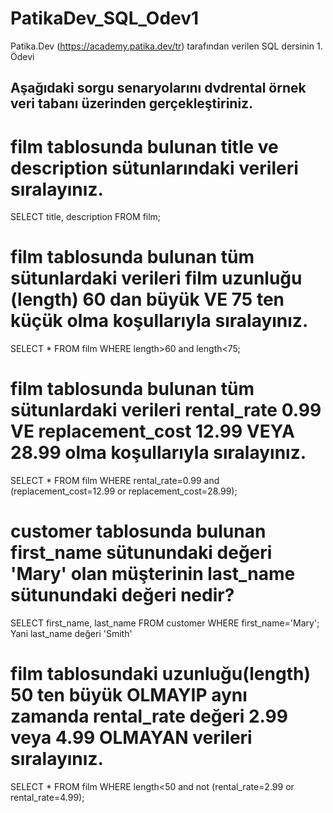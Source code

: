 # PatikaDev_SQL_Odev1
Patika.Dev (https://academy.patika.dev/tr) tarafından verilen SQL dersinin 1. Ödevi
## Aşağıdaki sorgu senaryolarını dvdrental örnek veri tabanı üzerinden gerçekleştiriniz.

# film tablosunda bulunan title ve description sütunlarındaki verileri sıralayınız.
  SELECT title, description FROM film;
# film tablosunda bulunan tüm sütunlardaki verileri film uzunluğu (length) 60 dan büyük VE 75 ten küçük olma koşullarıyla sıralayınız.
  SELECT * FROM film
  WHERE length>60 and length<75;
# film tablosunda bulunan tüm sütunlardaki verileri rental_rate 0.99 VE replacement_cost 12.99 VEYA 28.99 olma koşullarıyla sıralayınız.
  SELECT * FROM film
  WHERE rental_rate=0.99 and (replacement_cost=12.99 or replacement_cost=28.99);
# customer tablosunda bulunan first_name sütunundaki değeri 'Mary' olan müşterinin last_name sütunundaki değeri nedir?
  SELECT first_name, last_name FROM customer
  WHERE first_name='Mary';
  Yani last_name değeri 'Smith'
# film tablosundaki uzunluğu(length) 50 ten büyük OLMAYIP aynı zamanda rental_rate değeri 2.99 veya 4.99 OLMAYAN verileri sıralayınız.
  SELECT * FROM film
  WHERE length<50 and not (rental_rate=2.99 or rental_rate=4.99);
